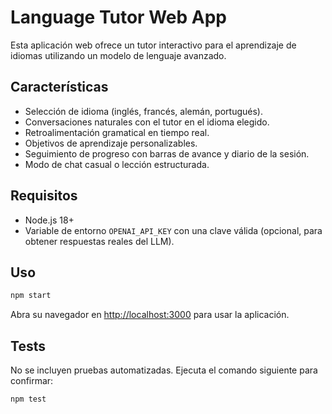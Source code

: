 # Language Tutor Web App

Esta aplicación web ofrece un tutor interactivo para el aprendizaje de idiomas utilizando un modelo de lenguaje avanzado.

## Características
- Selección de idioma (inglés, francés, alemán, portugués).
- Conversaciones naturales con el tutor en el idioma elegido.
- Retroalimentación gramatical en tiempo real.
- Objetivos de aprendizaje personalizables.
- Seguimiento de progreso con barras de avance y diario de la sesión.
- Modo de chat casual o lección estructurada.

## Requisitos
- Node.js 18+
- Variable de entorno `OPENAI_API_KEY` con una clave válida (opcional, para obtener respuestas reales del LLM).

## Uso
```bash
npm start
```
Abra su navegador en [http://localhost:3000](http://localhost:3000) para usar la aplicación.

## Tests
No se incluyen pruebas automatizadas. Ejecuta el comando siguiente para confirmar:
```bash
npm test
```
